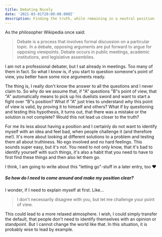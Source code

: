```yaml
---
title: Debating Nicely
date: '2021-03-01T20:00:00.000Z'
description: Finding the truth, while remaining in a neutral position
---
```


As the philosopher Wikipedia once said:

> Debate is a process that involves formal discussion on a particular topic. In a debate, opposing arguments are put forward to argue for opposing viewpoints. Debate occurs in public meetings, academic institutions, and legislative assemblies.

I am not a professional debater, but I sat already in meetings. Too many of them in fact. So what I know is, if you start to question someone's point of view, you better have some nice arguments ready.

The thing is, I really don't know the answer to all the questions and I never claim to. So why do we assume that, if "A" questions "B"s point of view, that "A" automatically means to pick up his duelists sword and want to start a fight over "B"s position? What if "A" just tries to understand _why_ this point of view is valid, by proving it to himself and others? What if by questioning and testing this hypothesis, it turns out, that there was a mistake or the solution is not complete? Would this not lead us closer to the truth?

For me its less about having a position and I certainly do not want to identify myself with an idea and feel bad, when people challenge it (and therefore me!). It's more about looking at different solutions to a problem and testing them all about truthiness. No ego involved and no hard feelings. This sounds super easy, but it's not. You need to not only know, that it's bad to identify yourself with such things, it's also a habit that you need to have to first find these things and then also let them go.

I think, I am going to write about this "letting go"-stuff in a later entry, too ❤️

##### So how do I need to come around and make my position clear?

I wonder, if I need to explain myself at first. Like...

> I don't necessarily disagree with you, but let me challenge your point of view.

This could lead to a more relaxed atmosphere. I wish, I could simply transfer the default, that people don't need to identify themselves with an opinion or standpoint. But I cannot change the world like that. In this situation, it is probably wise to lead by example.
